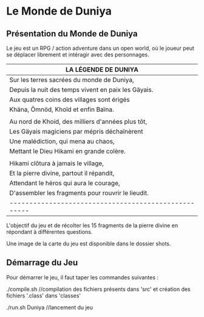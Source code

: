 # Le Monde de Duniya

## Présentation du Monde de Duniya

Le jeu est un RPG / action adventure dans un open world, où le joueur peut se déplacer librement et intéragir avec des personnages.

|                LA LÉGENDE DE DUNIYA                |
|----------------------------------------------------|
| Sur les terres sacrées du monde de Duniya,         |
| Depuis la nuit des temps vivent en paix les Gäyais.|
| Aux quatres coins des villages sont érigés         |
| Khäna, Ömnöd, Khoïd et enfin Baïna.                |
|                                                    |
| Au nord de Khoid, des milliers d'années plus tôt,  |
| Les Gäyais magiciens par mépris déchaînèrent       |
| Une malédiction, qui mena au chaos,                |
| Mettant le Dieu Hikami en grande colère.           |
|                                                    |
| Hikami clôtura à jamais le village,                |
| Et la pierre divine, partout il répandit,          |
| Attendant le héros qui aura le courage,            |
| D'assembler les fragments pour rouvrir le lieudit. |
|----------------------------------------------------|

L'objectif du jeu et de récolter les 15 fragments de la pierre divine en répondant à différentes questions.

Une image de la carte du jeu est disponible dans le dossier shots.

## Démarrage du Jeu

Pour démarrer le jeu, il faut taper les commandes suivantes :

./compile.sh
//compilation des fichiers présents dans 'src' et création des fichiers '.class' dans 'classes'

./run.sh Duniya
//lancement du jeu
